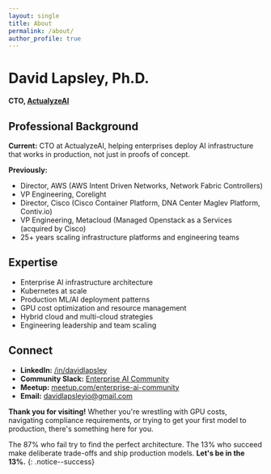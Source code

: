 ```yaml
---
layout: single
title: About
permalink: /about/
author_profile: true
---
```


# David Lapsley, Ph.D.

**CTO, [ActualyzeAI](https://www.actualyze.ai)**

## Professional Background

**Current:** CTO at ActualyzeAI, helping enterprises deploy AI infrastructure that works in production, not just in proofs of concept.

**Previously:**
- Director, AWS (AWS Intent Driven Networks, Network Fabric Controllers)
- VP Engineering, Corelight
- Director, Cisco (Cisco Container Platform, DNA Center Maglev Platform, Contiv.io)
- VP Engineering, Metacloud (Managed Openstack as a Services (acquired by Cisco)
- 25+ years scaling infrastructure platforms and engineering teams

## Expertise

- Enterprise AI infrastructure architecture
- Kubernetes at scale
- Production ML/AI deployment patterns
- GPU cost optimization and resource management
- Hybrid cloud and multi-cloud strategies
- Engineering leadership and team scaling

## Connect

- **LinkedIn:** [/in/davidlapsley](https://linkedin.com/in/davidlapsley)
- **Community Slack:** [Enterprise AI Community](https://join.slack.com/t/enterpriseaicommunity/shared_invite/zt-3fhj8evxf-q3pXrl_epEkQBTLQgEciLA)
- **Meetup:** [meetup.com/enterprise-ai-community](https://meetup.com/enterprise-ai-community)
- **Email:** davidlapsleyio@gmail.com

**Thank you for visiting!** Whether you're wrestling with GPU costs, navigating compliance requirements, or trying to get your first model to production, there's something here for you.

The 87% who fail try to find the perfect architecture. The 13% who succeed make deliberate trade-offs and ship production models. **Let's be in the 13%.**
{: .notice--success}
